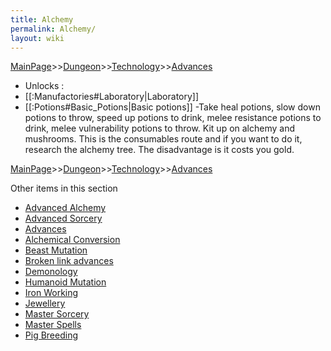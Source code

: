```yaml
---
title: Alchemy
permalink: Alchemy/
layout: wiki
---
```


[MainPage](/keeperrl_wiki/ "wikilink")>>[Dungeon](/keeperrl_wiki/Dungeon "wikilink")>>[Technology](/keeperrl_wiki/Technology "wikilink")>>[Advances](/keeperrl_wiki/Advances "wikilink")

- Unlocks :
- [[:Manufactories#Laboratory|Laboratory]]
- [[:Potions#Basic_Potions|Basic potions]]
-Take heal potions, slow down potions to throw, speed up potions to drink, melee resistance potions to drink, melee vulnerability potions to throw. Kit up on alchemy and mushrooms. This is the consumables route and if you want to do it, research the alchemy tree. The disadvantage is it costs you gold.

[MainPage](/keeperrl_wiki/ "wikilink")>>[Dungeon](/keeperrl_wiki/Dungeon "wikilink")>>[Technology](/keeperrl_wiki/Technology "wikilink")>>[Advances](/keeperrl_wiki/Advances "wikilink")

Other items in this section
-    [Advanced Alchemy](/keeperrl_wiki/Advanced_Alchemy "wikilink")
-    [Advanced Sorcery](/keeperrl_wiki/Advanced_Sorcery "wikilink")
-    [Advances](/keeperrl_wiki/Advances "wikilink")
-    [Alchemical Conversion](/keeperrl_wiki/Alchemical_Conversion "wikilink")
-    [Beast Mutation](/keeperrl_wiki/Beast_Mutation "wikilink")
-    [Broken link advances](/keeperrl_wiki/Broken_Link_Advances "wikilink")
-    [Demonology](/keeperrl_wiki/Demonology "wikilink")
-    [Humanoid Mutation](/keeperrl_wiki/Humanoid_Mutation "wikilink")
-    [Iron Working](/keeperrl_wiki/Iron_Working "wikilink")
-    [Jewellery](/keeperrl_wiki/Jewellery "wikilink")
-    [Master Sorcery](/keeperrl_wiki/Master_Sorcery "wikilink")
-    [Master Spells](/keeperrl_wiki/Master_Spells "wikilink")
-    [Pig Breeding](/keeperrl_wiki/Pig_Breeding "wikilink")
